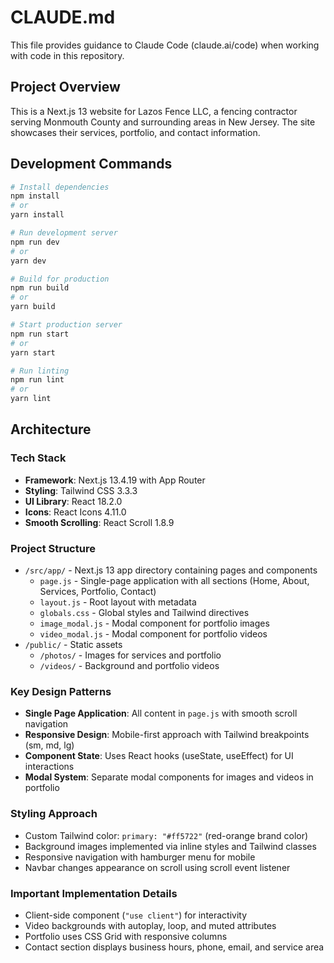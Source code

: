 # CLAUDE.md

This file provides guidance to Claude Code (claude.ai/code) when working with code in this repository.

## Project Overview

This is a Next.js 13 website for Lazos Fence LLC, a fencing contractor serving Monmouth County and surrounding areas in New Jersey. The site showcases their services, portfolio, and contact information.

## Development Commands

```bash
# Install dependencies
npm install
# or
yarn install

# Run development server
npm run dev
# or
yarn dev

# Build for production
npm run build
# or
yarn build

# Start production server
npm run start
# or
yarn start

# Run linting
npm run lint
# or
yarn lint
```

## Architecture

### Tech Stack
- **Framework**: Next.js 13.4.19 with App Router
- **Styling**: Tailwind CSS 3.3.3
- **UI Library**: React 18.2.0
- **Icons**: React Icons 4.11.0
- **Smooth Scrolling**: React Scroll 1.8.9

### Project Structure
- `/src/app/` - Next.js 13 app directory containing pages and components
  - `page.js` - Single-page application with all sections (Home, About, Services, Portfolio, Contact)
  - `layout.js` - Root layout with metadata
  - `globals.css` - Global styles and Tailwind directives
  - `image_modal.js` - Modal component for portfolio images
  - `video_modal.js` - Modal component for portfolio videos
- `/public/` - Static assets
  - `/photos/` - Images for services and portfolio
  - `/videos/` - Background and portfolio videos

### Key Design Patterns
- **Single Page Application**: All content in `page.js` with smooth scroll navigation
- **Responsive Design**: Mobile-first approach with Tailwind breakpoints (sm, md, lg)
- **Component State**: Uses React hooks (useState, useEffect) for UI interactions
- **Modal System**: Separate modal components for images and videos in portfolio

### Styling Approach
- Custom Tailwind color: `primary: "#ff5722"` (red-orange brand color)
- Background images implemented via inline styles and Tailwind classes
- Responsive navigation with hamburger menu for mobile
- Navbar changes appearance on scroll using scroll event listener

### Important Implementation Details
- Client-side component (`"use client"`) for interactivity
- Video backgrounds with autoplay, loop, and muted attributes
- Portfolio uses CSS Grid with responsive columns
- Contact section displays business hours, phone, email, and service area